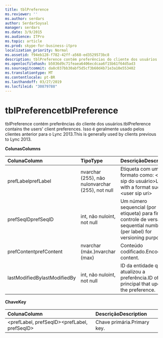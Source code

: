 ```yaml
---
title: tblPreference
ms.reviewer: ''
ms.author: serdars
author: SerdarSoysal
manager: serdars
ms.date: 3/9/2015
ms.audience: ITPro
ms.topic: article
ms.prod: skype-for-business-itpro
localization_priority: Normal
ms.assetid: f94eb128-f782-42ff-a568-ed3529573bc8
description: tblPreference contém preferências do cliente dos usuários. Isso é geralmente usado pelos clientes anterior para o Lync 2013.
ms.openlocfilehash: b5036d9c71feaea6406ecdcaa6f15b61f64d5ad3
ms.sourcegitcommit: da8c037bb30abf5d5cf3b60d4b71e3a10e553402
ms.translationtype: MT
ms.contentlocale: pt-BR
ms.lasthandoff: 03/27/2019
ms.locfileid: "30879788"
---
```

# <a name="tblpreference"></a><span data-ttu-id="12046-104">tblPreference</span><span class="sxs-lookup"><span data-stu-id="12046-104">tblPreference</span></span>

<span data-ttu-id="12046-105">tblPreference contém preferências do cliente dos usuários.</span><span class="sxs-lookup"><span data-stu-id="12046-105">tblPreference contains the users' client preferences.</span></span> <span data-ttu-id="12046-106">Isso é geralmente usado pelos clientes anterior para o Lync 2013.</span><span class="sxs-lookup"><span data-stu-id="12046-106">This is generally used by clients previous to Lync 2013.</span></span>

<span data-ttu-id="12046-107">**Colunas**</span><span class="sxs-lookup"><span data-stu-id="12046-107">**Columns**</span></span>


| <span data-ttu-id="12046-108">**Coluna**</span><span class="sxs-lookup"><span data-stu-id="12046-108">**Column**</span></span>            | <span data-ttu-id="12046-109">**Tipo**</span><span class="sxs-lookup"><span data-stu-id="12046-109">**Type**</span></span>                        | <span data-ttu-id="12046-110">**Descrição**</span><span class="sxs-lookup"><span data-stu-id="12046-110">**Description**</span></span>                                                 |
|:----------------------|:--------------------------------|:----------------------------------------------------------------|
| <span data-ttu-id="12046-111">prefLabel</span><span class="sxs-lookup"><span data-stu-id="12046-111">prefLabel</span></span>  <br/>      | <span data-ttu-id="12046-112">nvarchar (255), não nulo</span><span class="sxs-lookup"><span data-stu-id="12046-112">nvarchar (255), not null</span></span>  <br/> | <span data-ttu-id="12046-113">Etiqueta com um formato como: \<uri de sip do usuário\></span><span class="sxs-lookup"><span data-stu-id="12046-113">Label with a format such as: \<user sip uri\></span></span>                   |
| <span data-ttu-id="12046-114">prefSeqID</span><span class="sxs-lookup"><span data-stu-id="12046-114">prefSeqID</span></span>  <br/>      | <span data-ttu-id="12046-115">int, não nulo</span><span class="sxs-lookup"><span data-stu-id="12046-115">int, not null</span></span>  <br/>            | <span data-ttu-id="12046-116">Um número sequencial (por etiqueta) para fins de controle de versão.</span><span class="sxs-lookup"><span data-stu-id="12046-116">A sequential number (per label) for versioning purposes.</span></span>  <br/> |
| <span data-ttu-id="12046-117">prefContent</span><span class="sxs-lookup"><span data-stu-id="12046-117">prefContent</span></span>  <br/>    | <span data-ttu-id="12046-118">nvarchar (máx.)</span><span class="sxs-lookup"><span data-stu-id="12046-118">nvarchar (max)</span></span>  <br/>           | <span data-ttu-id="12046-119">Conteúdo codificado.</span><span class="sxs-lookup"><span data-stu-id="12046-119">Encoded content.</span></span>  <br/>                                         |
| <span data-ttu-id="12046-120">lastModifiedBy</span><span class="sxs-lookup"><span data-stu-id="12046-120">lastModifiedBy</span></span>  <br/> | <span data-ttu-id="12046-121">int, não nulo</span><span class="sxs-lookup"><span data-stu-id="12046-121">int, not null</span></span>  <br/>            | <span data-ttu-id="12046-122">ID da entidade que atualizou a preferência.</span><span class="sxs-lookup"><span data-stu-id="12046-122">ID of the principal that updated the preference.</span></span>  <br/>         |

<span data-ttu-id="12046-123">**Chave**</span><span class="sxs-lookup"><span data-stu-id="12046-123">**Key**</span></span>

|<span data-ttu-id="12046-124">**Coluna**</span><span class="sxs-lookup"><span data-stu-id="12046-124">**Column**</span></span>|<span data-ttu-id="12046-125">**Descrição**</span><span class="sxs-lookup"><span data-stu-id="12046-125">**Description**</span></span>|
|:-----|:-----|
|<span data-ttu-id="12046-126">\<prefLabel, prefSeqID\></span><span class="sxs-lookup"><span data-stu-id="12046-126">\<prefLabel, prefSeqID\></span></span>  <br/> |<span data-ttu-id="12046-127">Chave primária.</span><span class="sxs-lookup"><span data-stu-id="12046-127">Primary key.</span></span>  <br/> |



